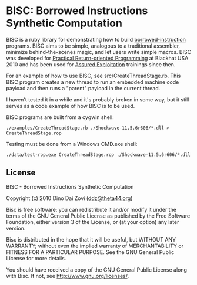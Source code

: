 # BISC: Borrowed Instructions Synthetic Computation

BISC is a ruby library for demonstrating how to build [borrowed-instruction](http://users.suse.com/~krahmer/no-nx.pdf) programs. BISC aims to be simple, analogous to a traditional assembler, minimize behind-the-scenes magic, and let users write simple macros. BISC was developed for [Practical Return-oriented Programming](http://www.trailofbits.com/research/#practical-rop) at Blackhat USA 2010 and has been used for [Assured Exploitation](http://www.trailofbits.com/training/#assured-exploitation) trainings since then. 

For an example of how to use BISC, see src/CreateThreadStage.rb. This
BISC program creates a new thread to run an embedded machine code
payload and then runs a "parent" payload in the current thread.

I haven't tested it in a while and it's probably broken in some way,
but it still serves as a code example of how BISC is to be used.

BISC programs are built from a cygwin shell:

    ./examples/CreateThreadStage.rb ./Shockwave-11.5.6r606/*.dll > CreateThreadStage.rop

Testing must be done from a Windows CMD.exe shell:

    ./data/test-rop.exe CreateThreadStage.rop ./Shockwave-11.5.6r606/*.dll

## License

BISC - Borrowed Instructions Synthetic Computation

Copyright (c) 2010 Dino Dai Zovi (ddz@theta44.org)

Bisc is free software: you can redistribute it and/or modify
it under the terms of the GNU General Public License as published by
the Free Software Foundation, either version 3 of the License, or
(at your option) any later version.

Bisc is distributed in the hope that it will be useful,
but WITHOUT ANY WARRANTY; without even the implied warranty of
MERCHANTABILITY or FITNESS FOR A PARTICULAR PURPOSE.  See the
GNU General Public License for more details.

You should have received a copy of the GNU General Public License
along with Bisc.  If not, see <http://www.gnu.org/licenses/>.
